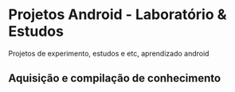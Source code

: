 # Projetos Android - Laboratório & Estudos

Projetos de experimento, estudos e etc, aprendizado android

## Aquisição e compilação de conhecimento